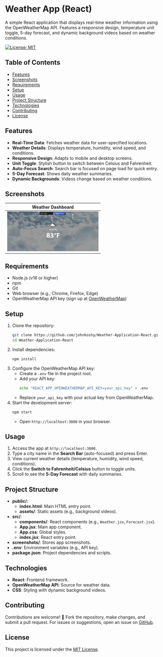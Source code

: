 # Weather App (React)

A simple React application that displays real-time weather information using the OpenWeatherMap API. Features a responsive design, temperature unit toggle, 5-day forecast, and dynamic background videos based on weather conditions.

[![License: MIT](https://img.shields.io/badge/License-MIT-blue.svg)](https://opensource.org/licenses/MIT)

## Table of Contents
- [Features](#features)
- [Screenshots](#screenshots)
- [Requirements](#requirements)
- [Setup](#setup)
- [Usage](#usage)
- [Project Structure](#project_structure)
- [Technologies](#technologies)
- [Contributing](#contributing)
- [License](#license)

## Features
- **Real-Time Data**: Fetches weather data for user-specified locations.
- **Weather Details**: Displays temperature, humidity, wind speed, and conditions.
- **Responsive Design**: Adapts to mobile and desktop screens.
- **Unit Toggle**: Stylish button to switch between Celsius and Fahrenheit.
- **Auto-Focus Search**: Search bar is focused on page load for quick entry.
- **5-Day Forecast**: Shows daily weather summaries.
- **Dynamic Backgrounds**: Videos change based on weather conditions.

## Screenshots
| Weather Dashboard |
|-------------------|
| <img src="screenshot.png" alt="Weather App Screenshot" width="300"/> |

## Requirements
- Node.js (v16 or higher)
- npm
- Git
- Web browser (e.g., Chrome, Firefox, Edge)
- OpenWeatherMap API key (sign up at [OpenWeatherMap](https://openweathermap.org/))

## Setup
1. Clone the repository:
   ```bash
   git clone https://github.com/johnkoshy/Weather-Application-React.git
   cd Weather-Application-React
   ```
2. Install dependencies:
   ```bash
   npm install
   ```
3. Configure the OpenWeatherMap API key:
   - Create a `.env` file in the project root.
   - Add your API key:
     ```bash
     echo "REACT_APP_OPENWEATHERMAP_API_KEY=your_api_key" > .env
     ```
   - Replace `your_api_key` with your actual key from OpenWeatherMap.
4. Start the development server:
   ```bash
   npm start
   ```
   - Open `http://localhost:3000` in your browser.

## Usage
1. Access the app at `http://localhost:3000`.
2. Type a city name in the **Search Bar** (auto-focused) and press Enter.
3. View current weather details (temperature, humidity, wind speed, conditions).
4. Click the **Switch to Fahrenheit/Celsius** button to toggle units.
5. Scroll to see the **5-Day Forecast** with daily summaries.

## Project Structure
- **public/**:
  - **index.html**: Main HTML entry point.
  - **assets/**: Static assets (e.g., background videos).
- **src/**:
  - **components/**: React components (e.g., `Weather.jsx`, `Forecast.jsx`).
  - **App.jsx**: Main app component.
  - **App.css**: Global styles.
  - **index.jsx**: React entry point.
- **screenshots/**: Stores app screenshots.
- **.env**: Environment variables (e.g., API key).
- **package.json**: Project dependencies and scripts.

## Technologies
- **React**: Frontend framework.
- **OpenWeatherMap API**: Source for weather data.
- **CSS**: Styling with dynamic background videos.

## Contributing
Contributions are welcome! 🎉 Fork the repository, make changes, and submit a pull request. For issues or suggestions, open an issue on [GitHub](https://github.com/johnkoshy/Weather-Application-React/issues).

## License
This project is licensed under the [MIT License](LICENSE).
